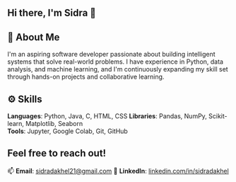 ## Hi there, I'm Sidra 👋

## 🔹 About Me
I'm an aspiring software developer passionate about building intelligent systems that solve real-world problems. I have experience in Python, data analysis, and machine learning, and I'm continuously expanding my skill set through hands-on projects and collaborative learning.

## ⚙️ Skills
**Languages**: Python, Java, C, HTML, CSS
**Libraries**: Pandas, NumPy, Scikit-learn, Matplotlib, Seaborn  
**Tools**: Jupyter, Google Colab, Git, GitHub

## Feel free to reach out! 
📫 **Email**: sidradakhel21@gmail.com
🔗 **LinkedIn**: [linkedin.com/in/sidradakhel](https://linkedin.com/in/sidradakhel)
<!--
**sidradakhel/sidradakhel** is a ✨ _special_ ✨ repository because its `README.md` (this file) appears on your GitHub profile.
## 🔹 About Me
I'm an aspiring software developer passionate about building intelligent systems that solve real-world problems. I have experience in Python, data analysis, and machine learning, and I'm continuously expanding my skill set through hands-on projects and collaborative learning.

📫 **Email**: sidradakhel21@gmail.com
🔗 **LinkedIn**: [linkedin.com/in/sidradakhel](https://linkedin.com/in/sidradakhel)
Here are some ideas to get you started:

- 🔭 I’m currently working on ...
- 🌱 I’m currently learning ...
- 👯 I’m looking to collaborate on ...
- 🤔 I’m looking for help with ...
- 💬 Ask me about ...
- 📫 How to reach me: ...
- 😄 Pronouns: ...
- ⚡ Fun fact: ...
-->
